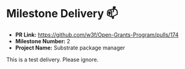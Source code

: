 # Milestone Delivery :mailbox:

* **PR Link:** https://github.com/w3f/Open-Grants-Program/pulls/174
* **Milestone Number:** 2
* **Project Name:** Substrate package manager

This is a test delivery. Please ignore.
